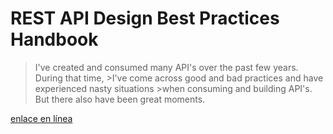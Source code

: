 # REST API Design Best Practices Handbook

> I've created and consumed many API's over the past few years. During that time, >I've come across good and bad practices and have experienced nasty situations >when consuming and building API's. But there also have been great moments.

[enlace en línea](https://www.freecodecamp.org/news/rest-api-design-best-practices-build-a-rest-api/)
